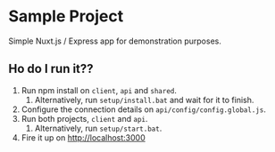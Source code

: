 # Sample Project
Simple Nuxt.js / Express app for demonstration purposes.

## Ho do I run it??

1. Run npm install on `client`, `api` and `shared`.
    1. Alternatively, run `setup/install.bat` and wait for it to finish.
2. Configure the connection details on `api/config/config.global.js`.
3. Run both projects, `client` and `api`.
    1. Alternatively, run `setup/start.bat`.
4. Fire it up on [http://localhost:3000]()